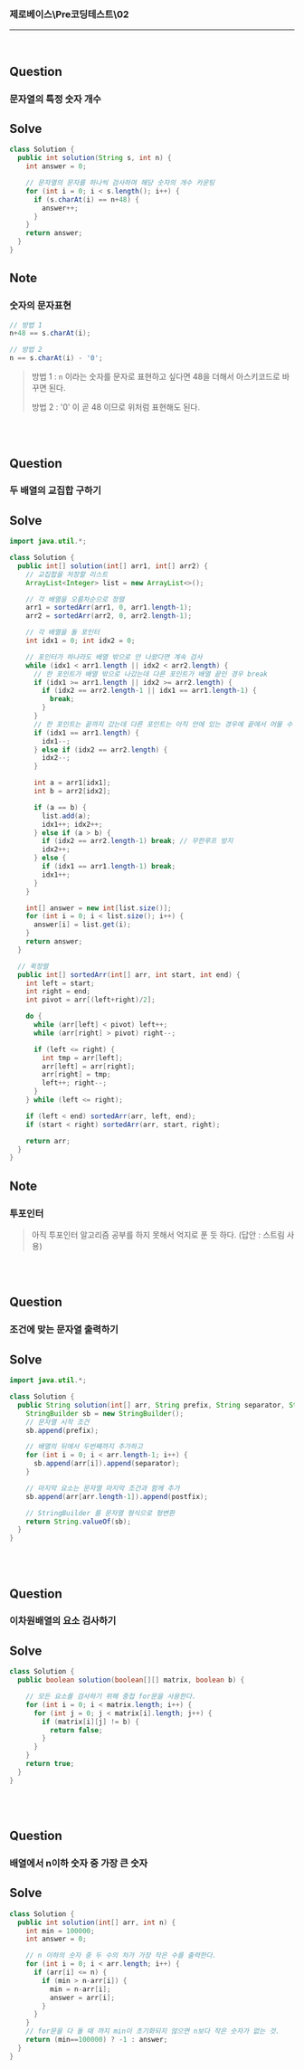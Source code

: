 ### 제로베이스\Pre코딩테스트\02

---

<br/>

## Question

### **문자열의 특정 숫자 개수**

## Solve

```java
class Solution {
  public int solution(String s, int n) {
    int answer = 0;

    // 문자열의 문자를 하나씩 검사하며 해당 숫자의 개수 카운팅
    for (int i = 0; i < s.length(); i++) {
      if (s.charAt(i) == n+48) {
        answer++;
      }
    }
    return answer;
  }
}
```

## Note

### 숫자의 문자표현

```java
// 방법 1
n+48 == s.charAt(i);

// 방법 2
n == s.charAt(i) - '0';
```

> 방법 1 : `n` 이라는 숫자를 문자로 표현하고 싶다면 48을 더해서 아스키코드로 바꾸면 된다.
>
> 방법 2 : '0' 이 곧 48 이므로 위처럼 표현해도 된다.

<br/><br/>

## Question

### **두 배열의 교집합 구하기**

## Solve

```java
import java.util.*;

class Solution {
  public int[] solution(int[] arr1, int[] arr2) {
    // 교집합을 저장할 리스트
    ArrayList<Integer> list = new ArrayList<>();

    // 각 배열을 오름차순으로 정렬
    arr1 = sortedArr(arr1, 0, arr1.length-1);
    arr2 = sortedArr(arr2, 0, arr2.length-1);

    // 각 배열을 돌 포인터
    int idx1 = 0; int idx2 = 0;

    // 포인터가 하나라도 배열 밖으로 안 나왔다면 계속 검사
    while (idx1 < arr1.length || idx2 < arr2.length) {
      // 한 포인트가 배열 밖으로 나갔는데 다른 포인트가 배열 끝인 경우 break
      if (idx1 >= arr1.length || idx2 >= arr2.length) {
        if (idx2 == arr2.length-1 || idx1 == arr1.length-1) {
          break;
        }
      }
      // 한 포인트는 끝까지 갔는데 다른 포인트는 아직 안에 있는 경우에 끝에서 머물 수 있도록 고정
      if (idx1 == arr1.length) {
        idx1--;
      } else if (idx2 == arr2.length) {
        idx2--;
      }

      int a = arr1[idx1];
      int b = arr2[idx2];

      if (a == b) {
        list.add(a);
        idx1++; idx2++;
      } else if (a > b) {
        if (idx2 == arr2.length-1) break; // 무한루프 방지
        idx2++;
      } else {
        if (idx1 == arr1.length-1) break;
        idx1++;
      }
    }

    int[] answer = new int[list.size()];
    for (int i = 0; i < list.size(); i++) {
      answer[i] = list.get(i);
    }
    return answer;
  }

  // 퀵정렬
  public int[] sortedArr(int[] arr, int start, int end) {
    int left = start;
    int right = end;
    int pivot = arr[(left+right)/2];

    do {
      while (arr[left] < pivot) left++;
      while (arr[right] > pivot) right--;

      if (left <= right) {
        int tmp = arr[left];
        arr[left] = arr[right];
        arr[right] = tmp;
        left++; right--;
      }
    } while (left <= right);

    if (left < end) sortedArr(arr, left, end);
    if (start < right) sortedArr(arr, start, right);

    return arr;
  }
}
```

## Note

### 투포인터

> 아직 투포인터 알고리즘 공부를 하지 못해서 억지로 푼 듯 하다. (답안 : 스트림 사용)

<br/><br/>

## Question

### **조건에 맞는 문자열 출력하기**

## Solve

```java
import java.util.*;

class Solution {
  public String solution(int[] arr, String prefix, String separator, String postfix) {
    StringBuilder sb = new StringBuilder();
    // 문자열 시작 조건
    sb.append(prefix);

    // 배열의 뒤에서 두번째까지 추가하고
    for (int i = 0; i < arr.length-1; i++) {
      sb.append(arr[i]).append(separator);
    }

    // 마지막 요소는 문자열 마지막 조건과 함께 추가
    sb.append(arr[arr.length-1]).append(postfix);

    // StringBuilder 를 문자열 형식으로 형변환
    return String.valueOf(sb);
  }
}

```

<br/><br/>

## Question

### **이차원배열의 요소 검사하기**

## Solve

```java
class Solution {
  public boolean solution(boolean[][] matrix, boolean b) {

    // 모든 요소를 검사하기 위해 중첩 for문을 사용한다.
    for (int i = 0; i < matrix.length; i++) {
      for (int j = 0; j < matrix[i].length; j++) {
        if (matrix[i][j] != b) {
          return false;
        }
      }
    }
    return true;
  }
}
```

<br/><br/>

## Question

### **배열에서 n이하 숫자 중 가장 큰 숫자**

## Solve

```java
class Solution {
  public int solution(int[] arr, int n) {
    int min = 100000;
    int answer = 0;

    // n 이하의 숫자 중 두 수의 차가 가장 작은 수를 출력한다.
    for (int i = 0; i < arr.length; i++) {
      if (arr[i] <= n) {
        if (min > n-arr[i]) {
          min = n-arr[i];
          answer = arr[i];
        }
      }
    }
    // for문을 다 돌 때 까지 min이 초기화되지 않으면 n보다 작은 숫자가 없는 것.
    return (min==100000) ? -1 : answer;
  }
}
```
